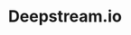 ---
git: https://github.com/deepstreamIO
logohandle: deepstreamio
sort: deepstream
title: Deepstream.io
twitter: https://x.com/deepstreamHub
website: https://deepstream.io/
---
